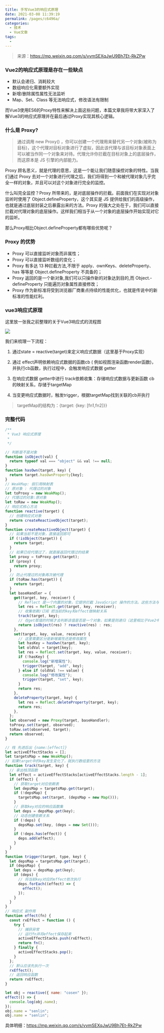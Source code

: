 ```yaml
---
title: 手写Vue3的响应式原理
date: 2021-03-08 11:39:19
permalink: /pages/c6496a/
categories:
  - 技术
  - Vue文章
tags:
  - 
---
```

>来源：<https://mp.weixin.qq.com/s/vvmSEXqJwU9Bh7Et-RkZPw>

### Vue2的响应式原理是存在一些缺点

- 默认会递归、消耗较大
- 数组响应化需要额外实现
- 新增/删除属性属性无法监听
- Map、Set、Class 等无法响应式，修改语法有限制

而Vue3使用ES6的Proxy特性来解决上面这些问题，本篇文章我将带大家深入了解Vue3的响应式原理并在最后通过Proxy实现其核心逻辑。

### 什么是 Proxy?

>通过调用 new Proxy() ，你可以创建一个代理用来替代另一个对象(被称为目标)，这个代理对目标对象进行了虚拟，因此该代理与该目标对象表面上可以被当作同一个对象来对待。代理允许你拦截在目标对象上的底层操作，而这原本是 JS 引擎的内部能力。

Proxy 顾名思义，就是代理的意思，这是一个能让我们随意操控对象的特性。当我们通过 Proxy 去对一个对象进行代理之后，我们将得到一个和被代理对象几乎完全一样的对象，并且可以对这个对象进行完全的监控。

什么叫完全监控？Proxy 所带来的，是对底层操作的拦截。前面我们在实现对对象监听时使用了 Object.defineProperty，这个其实是 JS 提供给我们的高级操作，也就是通过底层封装之后暴露出来的方法。Proxy 的强大之处在于，我们可以直接拦截对代理对象的底层操作。这样我们相当于从一个对象的底层操作开始实现对它的监听。

那么Proxy相比Object.defineProperty都有哪些优势呢？

### Proxy 的优势

- Proxy 可以直接监听对象而非属性；
- Proxy 可以直接监听数组的变化；
- Proxy 有多达 13 种拦截方法,不限于 apply、ownKeys、deleteProperty、has 等等是 Object.defineProperty 不具备的；
- Proxy 返回的是一个新对象,我们可以只操作新的对象达到目的,而 Object.- defineProperty 只能遍历对象属性直接修改；
- Proxy 作为新标准将受到浏览器厂商重点持续的性能优化，也就是传说中的新标准的性能红利。

### vue3响应式原理

这里放一张我之前整理的关于Vue3响应式的流程图

![](https://raw.githubusercontent.com/21haoxingxiu/picture/master/blog/20210308114330.png)

我们来梳理一下流程：

1. 通过state = reactive(target)来定义响应式数据（这里基于Proxy实现）

2. 通过 effect声明依赖响应式数据的函数cb ( 例如视图渲染函数render函数)，并执行cb函数，执行过程中，会触发响应式数据 getter

3. 在响应式数据 getter中进行 track依赖收集：存储响应式数据与更新函数 cb 的映射关系，存储于targetMap

4. 当变更响应式数据时，触发trigger，根据targetMap找到关联的cb并执行

> targetMap的结构为：{target: {key: [fn1,fn2]}}


### 完整代码

```js
/**
 * Vue3 响应式原理
 *
 */

// 判断是不是对象
function isObject(val) {
  return typeof val === "object" && val !== null;
}
function hasOwn(target, key) {
  return target.hasOwnProperty[key];
}
// WeakMap: 弱引用映射表
// 原对象 : 代理过的对象
let toProxy = new WeakMap();
// 代理过的对象:原对象
let toRaw = new WeakMap();
// 响应式核心方法
function reactive(target) {
  // 创建响应式对象
  return createReactiveObject(target);
}
function createReactiveObject(target) {
  // 如果当前不是对象，直接返回即可
  if (!isObject(target)) {
    return target;
  }
  // 如果已经代理过了，就直接返回代理过的结果
  let proxy = toProxy.get(target);
  if (proxy) {
    return proxy;
  }
  // 防止代理过的对象再次被代理
  if (toRaw.has(target)) {
    return target;
  }
  let baseHandler = {
    get(target, key, receiver) {
      // Reflect 是一个内置的对象，它提供拦截 JavaScript 操作的方法。这些方法与proxy handlers的方法相同。
      let res = Reflect.get(target, key, receiver);
      // 收集依赖/订阅 把当前的key和effect做映射关系
      track(target, key);
      // 在get取值的时候才去判断该值是否是一个对象，如果是则递归（这里相比于Vue2中的默认递归，其实是一种优化）
      return isObject(res) ? reactive(res) : res;
    },
    set(target, key, value, receiver) {
      // 这里需要区分是新增属性还是修改属性
      let hasKey = hasOwn(target, key);
      let oldVal = target[key];
      let res = Reflect.set(target, key, value, receiver);
      if (!hasKey) {
        console.log("新增属性");
        trigger(target, "add", key);
      } else if (oldVal !== value) {
        console.log("修改属性");
        trigger(target, "set", key);
      }
      return res;
    },
    deleteProperty(target, key) {
      let res = Reflect.deleteProperty(target, key);
      return res;
    },
  };
  let observed = new Proxy(target, baseHandler);
  toProxy.set(target, observed);
  toRaw.set(observed, target);
  return observed;
}

// 栈 先进后出 {name:[effect]}
let activeEffectStacks = [];
let targetsMap = new WeakMap();
// 如果target中的key发生变化了，就执行数组里的方法
function track(target, key) {
  // 拿出栈顶函数
  let effect = activeEffectStacks[activeEffectStacks.length - 1];
  if (effect) {
    // 获取target对应依赖表
    let depsMap = targetsMap.get(target);
    if (!depsMap) {
      targetsMap.set(target, (depsMap = new Map()));
    }
    // 获取key对应的响应函数集
    let deps = depsMap.get(key);
    // 动态创建依赖关系
    if (!deps) {
      depsMap.set(key, (deps = new Set()));
    }
    if (!deps.has(effect)) {
      deps.add(effect);
    }
  }
}
function trigger(target, type, key) {
  let depsMap = targetsMap.get(target);
  if (depsMap) {
    let deps = depsMap.get(key);
    if (deps) {
      // 将当前key对应的effect依次执行
      deps.forEach((effect) => {
        effect();
      });
    }
  }
}
// 响应式 副作用
function effect(fn) {
  const rxEffect = function () {
    try {
      // 捕获异常
      // 运行fn并将effect保存起来
      activeEffectStacks.push(rxEffect);
      return fn();
    } finally {
      activeEffectStacks.pop();
    }
  };
  // 默认应该先执行一次
  rxEffect();
  // 返回响应函数
  return rxEffect;
}

let obj = reactive({ name: "cosen" });
effect(() => {
  console.log(obj.name);
});
obj.name = "senlin";
obj.name = "senlin";
```

具体明细：<https://mp.weixin.qq.com/s/vvmSEXqJwU9Bh7Et-RkZPw>